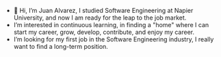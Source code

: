 - 👋 Hi, I’m Juan Alvarez, I studied Software Engineering at Napier University, and now I am ready for the leap to the job market.
- I’m interested in continuous learning, in finding a "home" where I can start my career, grow, develop, contribute, and enjoy my career. 
- I’m looking for my first job in the Software Engineering industry, I really want to find a long-term position.

<!---
Juanalvarez-Napier/Juanalvarez-Napier is a ✨ special ✨ repository because its `README.md` (this file) appears on your GitHub profile.
You can click the Preview link to take a look at your changes.
--->
